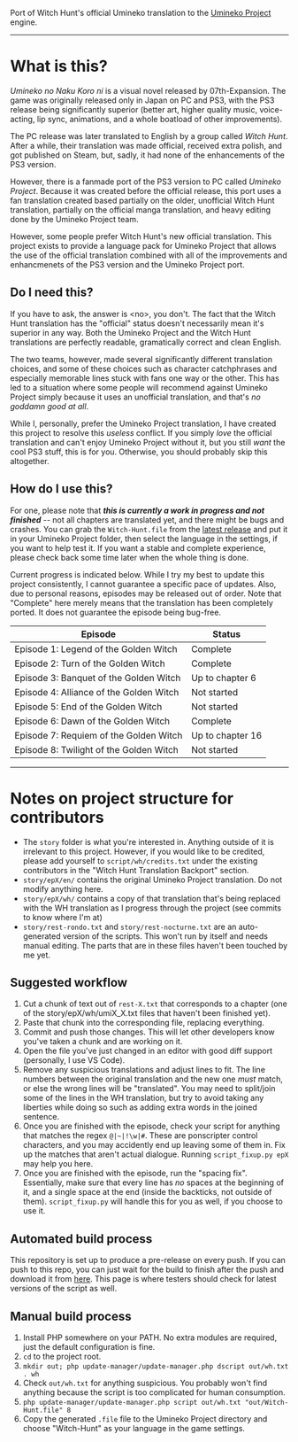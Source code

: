 Port of Witch Hunt's official Umineko translation to the [Umineko Project](https://umineko-project.org) engine.

---

# What is this?

*Umineko no Naku Koro ni* is a visual novel released by 07th-Expansion. The game was originally released only in Japan on PC and PS3, with the PS3 release being significantly superior (better art, higher quality music, voice-acting, lip sync, animations, and a whole boatload of other improvements).

The PC release was later translated to English by a group called *Witch Hunt*. After a while, their translation was made official, received extra polish, and got published on Steam, but, sadly, it had none of the enhancements of the PS3 version.

However, there is a  fanmade port of the PS3 version to PC called *Umineko Project*. Because it was created before the official release, this port uses a fan translation created based partially on the older, unofficial Witch Hunt translation, partially on the official manga translation, and heavy editing done by the Umineko Project team.

However, some people prefer Witch Hunt's new official translation. This project exists to provide a language pack for Umineko Project that allows the use of the official translation combined with all of the improvements and enhancmenets of the PS3 version and the Umineko Project port.

## Do I need this?

If you have to ask, the answer is \<no\>, you don't. The fact that the Witch Hunt translation has the "official" status doesn't necessarily mean it's superior in any way. Both the Umineko Project and the Witch Hunt translations are perfectly readable, gramatically correct and clean English. 

The two teams, however, made several significantly different translation choices, and some of these choices such as character catchphrases and especially memorable lines stuck with fans one way or the other. This has led to a situation where some people will recommend against Umineko Project simply because it uses an unofficial translation, and that's *no goddamn good at all*. 

While I, personally, prefer the Umineko Project translation, I have created this project to resolve this *useless* conflict. If you simply *love* the official translation and can't enjoy Umineko Project without it, but you still *want* the cool PS3 stuff, this is for you. Otherwise, you should probably skip this altogether.

## How do I use this?

For one, please note that ***this is currently a work in progress and not finished*** -- not all chapters are translated yet, and there might be bugs and crashes. You can grab the `Witch-Hunt.file` from the [latest release](../../releases/latest) and put it in your Umineko Project folder, then select the language in the settings, if you want to help test it. If you want a stable and complete experience, please check back some time later when the whole thing is done.

Current progress is indicated below. While I try my best to update this project consistently, I cannot guarantee a specific pace of updates. Also, due to personal reasons, episodes may be released out of order. Note that "Complete" here merely means that the translation has been completely ported. It does not guarantee the episode being bug-free.

|Episode|Status|
|-|-|
|Episode 1: Legend of the Golden Witch|Complete|
|Episode 2: Turn of the Golden Witch|Complete|
|Episode 3: Banquet of the Golden Witch|Up to chapter 6|
|Episode 4: Alliance of the Golden Witch|Not started|
|Episode 5: End of the Golden Witch|Not started|
|Episode 6: Dawn of the Golden Witch|Complete|
|Episode 7: Requiem of the Golden Witch|Up to chapter 16|
|Episode 8: Twilight of the Golden Witch|Not started|

---

# Notes on project structure for contributors

- The `story` folder is what you're interested in. Anything outside of it is irrelevant to this project. However, if you would like to be credited, please add yourself to `script/wh/credits.txt` under the existing contributors in the "Witch Hunt Translation Backport" section.
- `story/epX/en/` contains the original Umineko Project translation. Do not modify anything here.
- `story/epX/wh/` contains a copy of that translation that's being replaced with the WH translation as I progress through the project (see commits to know where I'm at)
- `story/rest-rondo.txt` and `story/rest-nocturne.txt` are an auto-generated version of the scripts. This won't run by itself and needs manual editing. The parts that are in these files haven't been touched by me yet.

## Suggested workflow

1. Cut a chunk of text out of `rest-X.txt` that corresponds to a chapter (one of the story/epX/wh/umiX_X.txt files that haven't been finished yet).
2. Paste that chunk into the corresponding file, replacing everything.
3. Commit and push those changes. This will let other developers know you've taken a chunk and are working on it.
4. Open the file you've just changed in an editor with good diff support (personally, I use VS Code).
5. Remove any suspicious translations and adjust lines to fit. The line numbers between the original translation and the new one *must* match, or else the wrong lines will be "translated". You may need to split/join some of the lines in the WH translation, but try to avoid taking any liberties while doing so such as adding extra words in the joined sentence.
6. Once you are finished with the episode, check your script for anything that matches the regex `@|~|!\w|#`. These are ponscripter control characters, and you may accidently end up leaving some of them in. Fix up the matches that aren't actual dialogue. Running `script_fixup.py epX` may help you here.
7. Once you are finished with the episode, run the "spacing fix". Essentially, make sure that every line has *no* spaces at the beginning of it, and a single space at the end (inside the backticks, not outside of them). `script_fixup.py` will handle this for you as well, if you choose to use it.

## Automated build process

This repository is set up to produce a pre-release on every push. If you can push to this repo, you can just wait for the build to finish after the push and download it from [here](../../releases/latest). This page is where testers should check for latest versions of the script as well.

## Manual build process
1. Install PHP somewhere on your PATH. No extra modules are required, just the default configuration is fine.
2. `cd` to the project root.
3. `mkdir out; php update-manager/update-manager.php dscript out/wh.txt . wh`
4. Check `out/wh.txt` for anything suspicious. You probably won't find anything because the script is too complicated for human consumption.
5. `php update-manager/update-manager.php script out/wh.txt "out/Witch-Hunt.file" 8`
6. Copy the generated `.file` file to the Umineko Project directory and choose "Witch-Hunt" as your language in the game settings.
